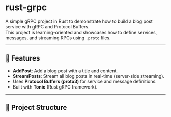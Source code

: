 # rust-grpc

A simple gRPC project in Rust to demonstrate how to build a blog post service with gRPC and Protocol Buffers.  
This project is learning-oriented and showcases how to define services, messages, and streaming RPCs using `.proto` files.

---

## 📌 Features
- **AddPost**: Add a blog post with a title and content.
- **StreamPosts**: Stream all blog posts in real-time (server-side streaming).
- Uses **Protocol Buffers (proto3)** for service and message definitions.
- Built with **Tonic** (Rust gRPC framework).

---

## 📂 Project Structure
